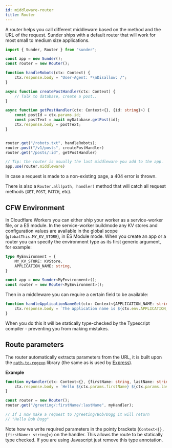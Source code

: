 ```yaml
---
id: middleware-router
title: Router
---
```


A router helps you call different middleware based on the method and the URL of the request. Sunder ships with a default router that will work for most small to medium size applications.

```typescript
import { Sunder, Router } from "sunder";

const app = new Sunder();
const router = new Router();

function handleRobots(ctx: Context) {
    ctx.response.body = "User-Agent: *\nDisallow: /";
}

async function createPostHandler(ctx: Context) {
    // Talk to database, create a post..
}

async function getPostHandler(ctx: Context<{}, {id: string}>) {
    const postId = ctx.params.id;
    const postText = await myDatabase.getPost(id);
    ctx.response.body = postText;
}


router.get("/robots.txt", handleRobots);
router.post("/v1/posts", createPostHandler)
router.get("/posts/:id", getPostHandler)

// Tip: the router is usually the last middleware you add to the app.
app.use(router.middleware)
```

In case a request is made to a non-existing page, a 404 error is thrown. 

There is also a `Router.all(path, handler)` method that will catch all request methods (`GET`, `POST`, `PATCH`, etc). 

## CFW Environment
In Cloudflare Workers you can either ship your worker as a service-worker file, or a ES module. In the service-worker buildmode any KV stores and configuration values are available in the global scope (`globalThis.MY_KV_STORE`), in ES Module mode. When you create an app or a router you can specify the environment type as its first generic argument, for example:

```typescript
type MyEnvironment = {
    MY_KV_STORE: KVStore,
    APPLICATION_NAME: string,
}

const app = new Sunder<MyEnvironment>();
const router = new Router<MyEnvironment>();
```

Then in a middleware you can require a certain field to be available:

```typescript
function handleApplicationNameGet(ctx: Context<{APPLICATION_NAME: string}>) {
    ctx.response.body = `The application name is ${ctx.env.APPLICATION_NAME}`;
}
```

When you do this it will be statically type-checked by the Typescript compiler - preventing you from making mistakes.

## Route parameters
The router automatically extracts parameters from the URL, it is built upon the [`path-to-regexp`](https://github.com/pillarjs/path-to-regexp) library (the same as is used by [Express](https://expressjs.com)).

**Example**
```typescript
function myHandler(ctx: Context<{}, {firstName: string, lastName: string}>) {
    ctx.response.body = `Hello ${ctx.params.firstName} ${ctx.params.lastName}!`;
}

const router = new Router();
router.get("/greeting/:firstName/:lastName", myHandler);

// If I now make a request to /greeting/Bob/Dogg it will return
// "Hello Bob Dogg"
```

Note how we write required parameters in the pointy brackets (`Context<{}, {firstName: string}>`) on the handler. This allows the route to be statically type checked. If you are using Javascript just remove this type annotation.
